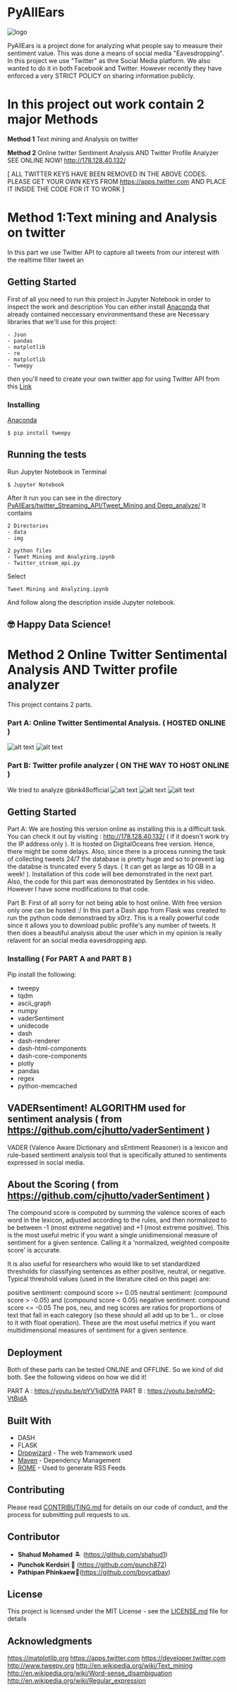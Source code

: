 # PyAllEars
![logo](https://user-images.githubusercontent.com/17233710/42123523-c11d385a-7c7d-11e8-9393-a3d2a598f6e9.png)

PyAllEars is a project done for analyzing what people say to measure their sentiment value. This was done a means of social media "Eavesdropping". In this project we use "Twitter" as thre Social Media platform. We also wanted to do it in both Facebook and Twitter. However recently they have enforced a very STRICT POLICY on sharing information publicly.

# In this project out work contain 2 major Methods 

<strong>Method 1</strong> Text mining and Analysis on twitter

<strong>Method 2</strong> Online twitter Sentiment Analysis AND Twitter Profile Analyzer SEE ONLINE NOW! http://178.128.40.132/

[ ALL TWITTER KEYS HAVE BEEN REMOVED IN THE ABOVE CODES. PLEASE GET YOUR OWN KEYS FROM https://apps.twitter.com AND PLACE IT INSIDE THE CODE FOR IT TO WORK ]

# Method 1:Text mining and Analysis on twitter
In this part we use Twitter API to capture all tweets from our interest with the realtime filter tweet an
## Getting Started

First of all you need to run this project in Jupyter Notebook in order to inspect the work and description You can either install <a href='https://www.anaconda.com/download/'> Anaconda</a> that already contained neccessary environmentsand these are Necessary libraries that we'll use for this project:

```
- Json
- pandas
- matplotlib
- re
- matplotlib
- Tweepy

```
then you'll need to create your own twitter app for using Twitter API from this <a href='https://apps.twitter.com' >Link</a>

### Installing

[Anaconda](https://www.anaconda.com/download/)

```
$ pip install tweepy

```
## Running the tests
Run Jupyter Notebook in Terminal

```
$ Jupyter Notebook

```
After It run you can see in the directory [PyAllEars/twitter_Streaming_API/Tweet_Mining and Deep_analyze/](https://github.com/shahud1/PyAllEars/tree/master/twitter_Streaming_API/Tweet_Mining%20and%20Deep_analyze)
It contains  

```
2 Directories
- data
- img

2 python files 
- Tweet Mining and Analyzing.ipynb
- Twitter_stream_api.py

```
Select 
```
Tweet Mining and Analyzing.ipynb
```

And follow along the description inside Jupyter notebook.

## 🤓 Happy Data Science!

# Method 2 Online Twitter Sentimental Analysis AND Twitter profile analyzer

This project contains 2 parts.
### Part A: Online Twitter Sentimental Analysis. ( HOSTED ONLINE )
![alt text](https://github.com/shahud1/PyAllEars/raw/master/Img/Screen%20Shot%202561-06-30%20at%2020.03.25.png)
![alt text](https://github.com/shahud1/PyAllEars/raw/master/Img/Screen%20Shot%202561-06-30%20at%2020.03.38.png)

### Part B: Twitter profile analyzer ( ON THE WAY TO HOST ONLINE )
We tried to analyze @bnk48official 
![alt text](https://github.com/shahud1/PyAllEars/raw/master/Img/Screen%20Shot%202561-06-30%20at%2020.32.04.png)
![alt text](https://github.com/shahud1/PyAllEars/raw/master/Img/Screen%20Shot%202561-06-30%20at%2020.33.30.png)
![alt text](https://github.com/shahud1/PyAllEars/raw/master/Img/Screen%20Shot%202561-06-30%20at%2020.34.06.png)



## Getting Started
Part A: We are hosting this version online as installing this is a difficult task. You can check it out by visiting : http://178.128.40.132/ ( if it doesn't work try the IP address only ). It is hosted on DigitalOceans free version. Hence, there might be some delays. Also, since there is a process running the task of collecting tweets 24/7 the database is pretty huge and so to prevent lag the databse is truncated every 5 days. ( It can get as large as 10 GB in a week! ). Installation of this code will bee demonstrated in the next part. Also, the code for this part was demonostrated by Sentdex in his video. However I have some modifications to that code.

Part B: First of all sorry for not being able to host online. With free version only one can be hosted :/
In this part a Dash app from Flask was created to run the python code demonstraed by x0rz. This is a really powerful code since it allows you to download public profile's any number of tweets. It then does a beautiful analysis about the user which in my opinion is really relavent for an social media eavesdropping app.

### Installing ( For PART A and PART B )
Pip install the following:
- tweepy
- tqdm
- ascii_graph
- numpy
- vaderSentiment
- unidecode
- dash
- dash-renderer
- dash-html-components
- dash-core-components
- plotly
- pandas
- regex
- python-memcached

## VADERsentiment! ALGORITHM used for sentiment analysis ( from https://github.com/cjhutto/vaderSentiment )

VADER (Valence Aware Dictionary and sEntiment Reasoner) is a lexicon and rule-based sentiment analysis tool that is specifically attuned to sentiments expressed in social media.

## About the Scoring ( from https://github.com/cjhutto/vaderSentiment )
The compound score is computed by summing the valence scores of each word in the lexicon, adjusted according to the rules, and then normalized to be between -1 (most extreme negative) and +1 (most extreme positive). This is the most useful metric if you want a single unidimensional measure of sentiment for a given sentence. Calling it a 'normalized, weighted composite score' is accurate.

It is also useful for researchers who would like to set standardized thresholds for classifying sentences as either positive, neutral, or negative. Typical threshold values (used in the literature cited on this page) are:

positive sentiment: compound score >= 0.05
neutral sentiment: (compound score > -0.05) and (compound score < 0.05)
negative sentiment: compound score <= -0.05
The pos, neu, and neg scores are ratios for proportions of text that fall in each category (so these should all add up to be 1... or close to it with float operation). These are the most useful metrics if you want multidimensional measures of sentiment for a given sentence.


## Deployment

Both of these parts can be tested ONLINE and OFFLINE. So we kind of did both.
See the following videos on how we did it!

PART A : https://youtu.be/pYV1jdDVlfA
PART B : https://youtu.be/rqMQ-VtBidA

## Built With
* DASH
* FLASK
* [Dropwizard](http://www.dropwizard.io/1.0.2/docs/) - The web framework used
* [Maven](https://maven.apache.org/) - Dependency Management
* [ROME](https://rometools.github.io/rome/) - Used to generate RSS Feeds

## Contributing

Please read [CONTRIBUTING.md](https://github.com/shahud1/PyAllEars/tree/master/twitter_Streaming_API/Tweet_Mining%20and%20Deep_analyze) for details on our code of conduct, and the process for submitting pull requests to us.

## Contributor 

* **Shahud Mohamed**   🏝 (https://github.com/shahud1)
* **Punchok Kerdsiri** 🐲 (https://github.com/punch872)
* **Pathipan Phinkaew**🏯(https://github.com/boycatbay)

## License

This project is licensed under the MIT License - see the [LICENSE.md](LICENSE.md) file for details

## Acknowledgments

https://matplotlib.org
https://apps.twitter.com
https://developer.twitter.com
http://www.tweepy.org
http://en.wikipedia.org/wiki/Text_mining
http://en.wikipedia.org/wiki/Word-sense_disambiguation
http://en.wikipedia.org/wiki/Regular_expression

